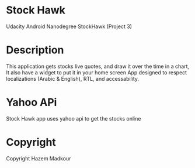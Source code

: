 # Stock Hawk
Udacity Android Nanodegree StockHawk (Project 3)

# Description
This application gets stocks live quotes, and draw it over the time in a chart, It also have a widget to put it in your home screen
App designed to respect localizations (Arabic & English), RTL, and accessability.

# Yahoo APi
Stock Hawk app uses yahoo api to get the stocks online

# Copyright
Copyright Hazem Madkour
